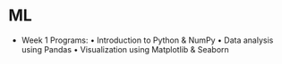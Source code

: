 # ML
- Week 1 Programs:
  • Introduction to Python & NumPy
  • Data analysis using Pandas
  • Visualization using Matplotlib & Seaborn
